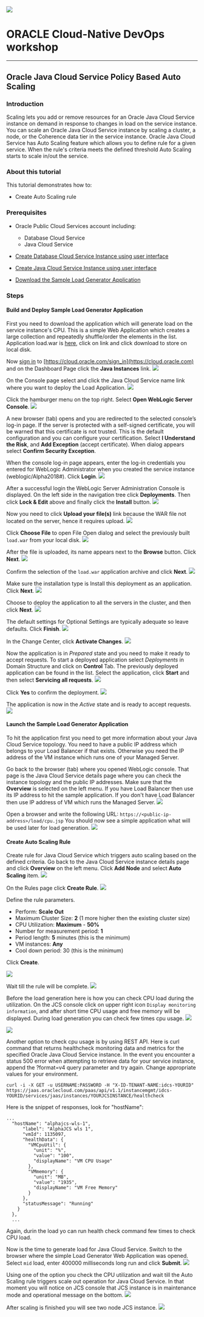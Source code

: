 ![](../common/images/customer.logo.png)
---
# ORACLE Cloud-Native DevOps workshop #
-----
## Oracle Java Cloud Service Policy Based Auto Scaling ##

### Introduction ###
Scaling lets you add or remove resources for an Oracle Java Cloud Service instance on demand in response to changes in load on the service instance. You can scale an Oracle Java Cloud Service instance by scaling a cluster, a node, or the Coherence data tier in the service instance.
Oracle Java Cloud Service has Auto Scaling feature which allows you to define rule for a given service. When the rule's criteria meets the defined threshold Auto Scaling starts to scale in/out the service.

### About this tutorial ###
This tutorial demonstrates how to:

+ Create Auto Scaling rule

### Prerequisites ###

+ Oracle Public Cloud Services account including:
	+ Database Cloud Service
	+ Java Cloud Service
+ [Create Database Cloud Service Instance using user interface](../dbcs-create/README.md)
+ [Create Java Cloud Service Instance using user interface](../jcs-create/README.md)

+ [Download the Sample Load Generator Application](load.war)

### Steps ###

#### Build and Deploy Sample Load Generator Application ####

First you need to download the application which will generate load on the service instance's CPU. This is a simple Web Application which creates a large collection and repeatedly shuffle/order the elements in the list. Application load.war is [here](load.war), click on link and click download to store on local disk.

Now [sign in](../common/sign.in.to.oracle.cloud.md) to [https://cloud.oracle.com/sign_in](https://cloud.oracle.com) and on the Dashboard Page click the **Java Instances** link. 
![](images/JCS-instance.png)

On the Console page select and click the Java Cloud Service name link where you want to deploy the Load Application.
![](images/JCS-console.png)

Click the hamburger menu on the top right. Select **Open WebLogic Server Console**.
![](images/JCS-wls-console.png)

A new browser (tab) opens and you are redirected to the selected console’s log-in page. If the server is protected with a self-signed certificate, you will be warned that this certificate is not trusted. This is the default configuration and you can configure your certification. Select **I Understand the Risk**, and **Add Exception** (accept certificate). When dialog appears select **Confirm Security Exception**.

When the console log-in page appears, enter the log-in credentials you entered for WebLogic Administrator when you created the service instance (weblogic/Alpha2018#). Click **Login**.
![](images/04.wls.console.login.png)

After a successful login the WebLogic Server Administration Console is displayed. On the left side in the navigation tree click **Deployments**. Then click **Lock & Edit** above and finally click the **Install** button.
![](images/05.install.app.png)

Now you need to click **Upload your file(s)** link because the WAR file not located on the server, hence it requires upload.
![](images/06.upload.select.png)

Click **Choose File** to open File Open dialog and select the previously built `load.war` from your local disk.
![](images/07.choose.file.png)

After the file is uploaded, its name appears next to the **Browse** button. Click **Next**.
![](images/09.file.choosen.png)

Confirm the selection of the `load.war` application archive and click **Next**. 
![](images/10.select.load.war.png)

Make sure the installation type is Install this deployment as an application. Click **Next**.
![](images/11.global.scope.png)

Choose to deploy the application to all the servers in the cluster, and then click **Next**.
![](images/12.target.png)

The default settings for Optional Settings are typically adequate so leave defaults. Click **Finish**.
![](images/13.finish.png)

In the Change Center, click **Activate Changes**.
![](images/14.activate.changes.png)

Now the application is in *Prepared* state and you need to make it ready to accept requests. To start a deployed application select *Deployments* in Domain Structure and click on **Control** Tab. The previously deployed application can be found in the list. Select the application, click **Start** and then select **Servicing all requests**.
![](images/16.start.png)

Click **Yes** to confirm the deployment.
![](images/17.start.confirm.png)

The application is now in the *Active* state and is ready to accept requests.
![](images/18.active.png)

#### Launch the Sample Load Generator Application ####

To hit the application first you need to get more information about your Java Cloud Service  topology. You need to have a public IP address which belongs to your Load Balancer if that exists. Otherwise you need the IP address of the VM instance which runs one of your Managed Server. 

Go back to the browser (tab) where you opened WebLogic console. That page is the Java Cloud Service details page where you can check the instance topology and the public IP addresses. Make sure that the **Overview** is selected on the left menu. If you have Load Balancer then use its IP address to hit the sample application. If you don't have Load Balancer then use IP address of VM which runs the Managed Server. 
![](images/19.ip.details.png)

Open a browser and write the following URL: `https://<public-ip-address>/load/cpu.jsp` You should now see a simple application what will be used later for load generation.
![](images/20.cpu.jsp.png)

#### Create Auto Scaling Rule ####

Create rule for Java Cloud Service which triggers auto scaling based on the defined criteria. Go back to the Java Cloud Service instance details page and click **Overview** on the left menu. Click **Add Node** and select **Auto Scaling** item.
![](images/JCS-autoscaling.png)

On the Rules page click **Create Rule**. 
![](images/26.create.rule.png)

Define the rule parameters.
	
+ Perform: **Scale Out**
+ Maximum Cluster Size: **2** (1 more higher then the existing cluster size)
+ CPU Utilization: **Maximum** - **50%**
+ Number for measurement period: **1**
+ Period length: **5** minutes (this is the minimum)
+ VM instances: **Any**
+ Cool down period: 30 (this is the minimum)

Click **Create**.

![](images/27.rule.details.png)

Wait till the rule will be complete.
![](images/JCS-rule.png)

Before the load generation here is how you can check CPU load during the utilization. On the JCS console click on upper right icon `Display monitoring information`, and after short time CPU usage and free memory will be displayed. During load generation you can check few times cpu usage.
![](images/JCS-display-monitoring-info.png)

![](images/JCS-cpu-usage.png)

Another option to check cpu usage is by using REST API. Here is curl command that returns healthcheck monitoring data and metrics for the specified Oracle Java Cloud Service instance. In the event you encounter a status 500 error when attempting to retrieve data for your service instance, append the ?format=v4 query parameter and try again. Change appropriate values for your environment.

	curl -i -X GET -u USERNAME:PASSWORD -H "X-ID-TENANT-NAME:idcs-YOURID"
	https://jaas.oraclecloud.com/paas/api/v1.1/instancemgmt/idcs-YOURID/services/jaas/instances/YOURJCSINSTANCE/healthcheck

Here is the snippet of responses, look for "hostName":

	...
	  "hostName": "alphajcs-wls-1",
          "label": "AlphaJCS wls 1",
          "vmId": 1135097,
          "healthData": {
            "VMCpuUtil": {
              "unit": "%",
              "value": "100",
              "displayName": "VM CPU Usage"
            },
            "VMmemory": {
              "unit": "MB",
              "value": "1935",
              "displayName": "VM Free Memory"
            }
          },
          "statusMessage": "Running"
        }
      },
      ...

Again, durin the load yo can run health check command few times to check CPU load.

Now is the time to generate load for Java Cloud Service. Switch to the browser where the simple Load Generator Web Application was opened. Select `mid` load, enter 400000 milliseconds long run and click **Submit**.
![](images/28.generate.load.png)

Using one of the option you check the CPU utilization and wait till the Auto Scaling rule triggers scale out operation for Java Cloud Service. In that moment you will notice on JCS console that JCS instance is in maintenance mode and operational message on the bottom.
![](images/JCS-scale-out-start.png)

After scaling is finished you will see two node JCS instance.
![](images/JCS-scale-out-done.png)
